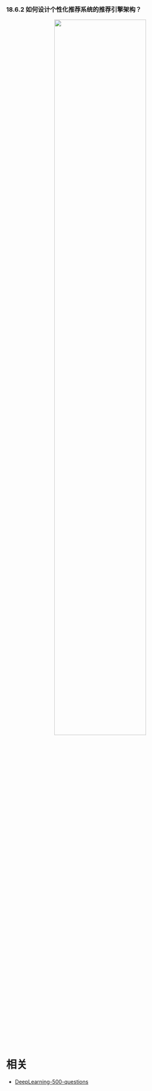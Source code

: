 

### 18.6.2 如何设计个性化推荐系统的推荐引擎架构？

<p align="center">
    <img width="70%" height="70%" src="http://images.iterate.site/blog/image/20190722/CVkwnXJHtpuS.jpg?imageslim">
</p>





# 相关

- [DeepLearning-500-questions](https://github.com/scutan90/DeepLearning-500-questions)
